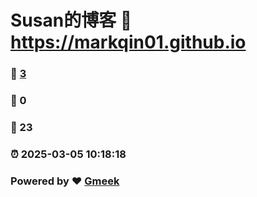 # Susan的博客 :link: https://markqin01.github.io 
### :page_facing_up: [3](https://markqin01.github.io/tag.html) 
### :speech_balloon: 0 
### :hibiscus: 23 
### :alarm_clock: 2025-03-05 10:18:18 
### Powered by :heart: [Gmeek](https://github.com/Meekdai/Gmeek)
